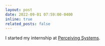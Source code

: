 ```yaml
---
layout: post
date: 2022-09-01 07:59:00-0400
inline: true
related_posts: false
---
```


I started my internship at [Perceiving Systems](https://ps.is.mpg.de/). 